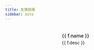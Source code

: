 ```yaml
---
title: 友情链接
sidebar: auto
---
```


<script setup>
import { h } from 'vue'

const friends = [
  {
    name: 'LINUX DO',
    desc: '新的理想型社区',
    logo: {
      light: '/images/linux.do-light.png',
      dark: '/images/linux.do-dark.png'
    },
    link: 'https://linux.do/?source=home_aiporters_com'
  }
]
</script>

<div class="friend-links">
  <div v-for="f in friends" :key="f.link" class="friend-item">
    <a :href="f.link" target="_blank" rel="noopener noreferrer">
      <div class="friend-content">
        <div class="friend-logo-wrapper">
          <img :src="f.logo.light" :alt="f.name" class="friend-logo light-logo">
          <img :src="f.logo.dark" :alt="f.name" class="friend-logo dark-logo">
        </div>
        <div class="friend-text">
          <div class="friend-title">{{ f.name }}</div>
          <div class="friend-subtitle">{{ f.desc }}</div>
        </div>
      </div>
    </a>
  </div>
</div>

<style>
.friend-links {
  max-width: var(--content-width);
  margin: 0 auto;
  padding: 0 1.5rem;
}

.friend-item {
  margin: 0.8rem 0;
  border: 1px solid var(--c-border);
  border-radius: 6px;
  transition: all 0.3s cubic-bezier(0.4, 0, 0.2, 1);
  background-color: var(--c-bg);
}

.friend-item:hover {
  transform: translateY(-2px);
  box-shadow: 0 2px 12px rgba(0, 0, 0, 0.1);
  border-color: var(--c-brand);
}

.friend-content {
  display: flex;
  align-items: center;
  padding: 0.8rem;
  gap: 0.8rem;
}

/* 固定左侧logo区域的高度 */
.friend-logo-wrapper {
  flex-shrink: 0;
  width: 120px;
  height: 50px;
  display: flex;
  align-items: center;
  justify-content: center;
  background-color: var(--c-bg-lighter);
  border-radius: 4px;
  padding: 0.4rem 0.5rem;
}

.friend-logo {
  object-fit: contain;
  max-height: 100%;
  max-width: 100%;
  pointer-events: none;  /* 添加这行来禁用图片的鼠标事件 */
}

.dark-logo {
  display: none;
}

html.dark .light-logo {
  display: none;
}

html.dark .dark-logo {
  display: block;
}

/* 右侧文本区域的样式 */
.friend-text {
  flex-grow: 1;
  min-width: 0;
  height: 50px;
  display: flex;
  flex-direction: column;
  justify-content: center;
  gap: 4px;
}

.friend-title {
  font-size: 1rem;
  font-weight: 500;
  color: var(--c-text);
  overflow: hidden;
  text-overflow: ellipsis;
  white-space: nowrap;
}

.friend-subtitle {
  font-size: 0.9rem;
  color: var(--c-text-lighter);
  overflow: hidden;
  text-overflow: ellipsis;
  white-space: nowrap;
}

/* 移动端适配 */
@media (max-width: 719px) {
  .friend-content {
    flex-direction: column;
    text-align: center;
    gap: 0.8rem;
    padding: 0.6rem;
    align-items: center;
    height: auto;
  }

  .friend-logo-wrapper {
    width: 100px;
    height: 40px;
  }

  .friend-text {
    height: auto;
    gap: 4px;
    align-items: center;
  }

  .friend-title,
  .friend-subtitle {
    text-align: center;
  }
}
</style>